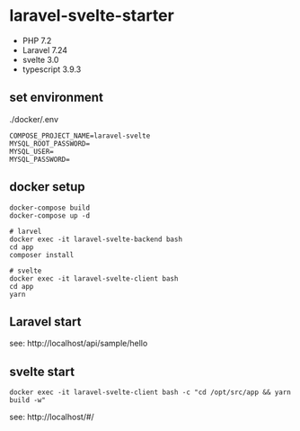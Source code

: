 # laravel-svelte-starter

- PHP 7.2
- Laravel 7.24
- svelte 3.0
- typescript 3.9.3

## set environment
./docker/.env
```
COMPOSE_PROJECT_NAME=laravel-svelte
MYSQL_ROOT_PASSWORD=
MYSQL_USER=
MYSQL_PASSWORD=
```

## docker setup
```
docker-compose build
docker-compose up -d

# larvel
docker exec -it laravel-svelte-backend bash
cd app
composer install

# svelte
docker exec -it laravel-svelte-client bash
cd app
yarn
```
## Laravel start
see: http://localhost/api/sample/hello

## svelte start
```
docker exec -it laravel-svelte-client bash -c "cd /opt/src/app && yarn build -w"
```
see: http://localhost/#/
